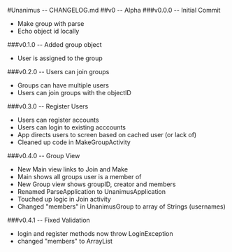 <!--
	Unanimus - CHANGELOG.md
	Copyright (c) 2015 Sam Gilber et. al.
-->
#Unanimus -- CHANGELOG.md
##v0 -- Alpha
###v0.0.0 -- Initial Commit
* Make group with parse
* Echo object id locally

###v0.1.0 -- Added group object
* User is assigned to the group

###v0.2.0 -- Users can join groups
* Groups can have multiple users
* Users can join groups with the objectID

###v0.3.0 -- Register Users
* Users can register accounts
* Users can login to existing acccounts
* App directs users to screen based on cached user (or lack of)
* Cleaned up code in MakeGroupActivity

###v0.4.0 -- Group View
* New Main view links to Join and Make
* Main shows all groups user is a member of
* New Group view shows groupID, creator and members
* Renamed ParseApplication to UnanimusApplication
* Touched up logic in Join activity
* Changed "members" in UnanimusGroup to array of Strings (usernames)

###v0.4.1 -- Fixed Validation
* login and register methods now throw LoginException
* changed "members" to ArrayList<ParseUser>
<!-- vim : set ts=2 sw=2 et syn=markdown : -->
